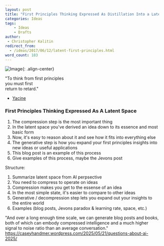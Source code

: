 ```yaml
---
layout: post
title: "First Principles Thinking Expressed As Distillation Into a Latent Space"
categories: Ideas
tags:
    - Ideas
    - Drafts
author:
 - Christopher Kalitin
redirect_from:
  - /ideas/2017/06/12/latent-first-principles.html
word_count: 183
---
```

<head>
    <meta property="og:image" content="{{site.url}}/assets/images/nasa-end-state/msr.jpg">
</head>

![Image]({{site.url}}/assets/images/nasa-end-state/msr.jpg){: .align-center}  

"To think from first principles  
you must first  
return to retard."
- [Yacine](https://x.com/yacineMTB/status/1906700878989652138)

### First Principles Thinking Expressed As A Latent Space
1. The compression step is the most important thing
2. In the latent space you've derived an idea down to its essence and most basic form
3. Now, it's easy to reason about it and see how it fits into everything else
4. The generative step is how you expand your first principles insights into new ideas or useful applications
5. This blog post is an example of this process
6. Give examples of this process, maybe the Jevons post

Structure:
1. Summarize latent space from AI perpsective
2. You need to compress to operate on ideas
3. Compression makes you get to the essense of an idea
4. In the most simple state, it's easier to compare to other ideas
5. Generative / decompression step lets you expand out your insights to the entire world
6. Examples (blog posts, Jevons paradox & learning rate, space, etc.)

"And over a long enough time scale, we can generate blog posts and books, both of which can embody compressed intelligence and a much higher signal to noise ratio than an average conversation."
https://caseyhandmer.wordpress.com/2025/05/21/questions-about-ai-2025/

